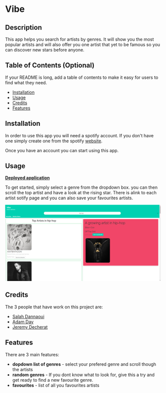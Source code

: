 # Vibe

## Description

This app helps you search for artists by genres. 
It will show you the most popular artists and will also offer you one artist that yet to be famous so you can discover new stars before anyone.

## Table of Contents (Optional)

If your README is long, add a table of contents to make it easy for users to find what they need.

- [Installation](#installation)
- [Usage](#usage)
- [Credits](#credits)
- [Features](#features)

## Installation
In order to use this app you will need a spotify account.
If you don't have one simply create one from the spotify
[website](https://www.spotify.com/au/signup?forward_url=https%3A%2F%2Fopen.spotify.com%2F).

Once you have an account you can start using this app.

## Usage
[**Deployed application**](https://gator2-0.github.io/Vibe/)

To get started, simply select a genre from the dropdown box.
you can then scroll the top artist and have a look at the rising star.
There is alink to each artist sotify page and you can also save your favourites artists.

![main page](./assets/img/screenshots-main.png)

## Credits

The 3 people that have work on this project are:
- [Salah Dannaoui](https://github.com/SalahDannaoui)
- [Adam Day](https://github.com/Sype7973)
- [Jeremy Decherat](https://github.com/Gator2-0)


## Features

There are 3 main features:
- **dopdown list of genres** - select your prefered genre and scroll though the artists
- **random genres** - If you dont know what to look for, give this a try and get ready to find a new favourite genre.
- **favourites** - list of all you favourites artists

